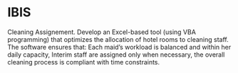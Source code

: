 # IBIS
Cleaning Assignement. Develop an Excel-based tool (using VBA programming) that optimizes the allocation of hotel rooms to cleaning staff. The software ensures that:  Each maid’s workload is balanced and within her daily capacity,  Interim staff are assigned only when necessary,  the overall cleaning process is compliant with time constraints.
